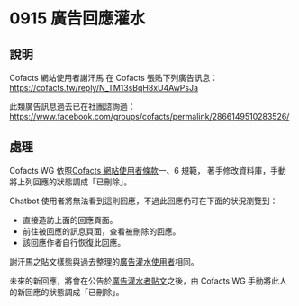 # 0915 廣告回應灌水

## 說明

Cofacts 網站使用者謝汗馬 在 Cofacts 張貼下列廣告訊息：
https://cofacts.tw/reply/N_TM13sBqH8xU4AwPsJa

此類廣告訊息過去已在社團諮詢過：
https://www.facebook.com/groups/cofacts/permalink/2866149510283526/

## 處理

Cofacts WG 依照[Cofacts 網站使用者條款](https://github.com/cofacts/rumors-site/blob/master/LEGAL.md)一、6 規範，
著手修改資料庫，手動將上列回應的狀態調成「已刪除」。

Chatbot 使用者將無法看到這則回應，不過此回應仍可在下面的狀況瀏覽到：

- 直接造訪上面的回應頁面。
- 前往被回應的訊息頁面，查看被刪除的回應。
- 該回應作者自行恢復此回應。

謝汗馬之貼文樣態與過去整理的[廣告灌水使用者](https://docs.google.com/spreadsheets/d/1BBObfTO7bLWERQ3nq3S1iBs3xt2o2TgOxikXqixOdYI/edit#gid=0)相同。

未來的新回應，將會在公告於[廣告灌水者貼文](https://docs.google.com/spreadsheets/d/1BBObfTO7bLWERQ3nq3S1iBs3xt2o2TgOxikXqixOdYI/edit#gid=1972732064)之後，由 Cofacts WG 手動將此人的新回應的狀態調成「已刪除」。

